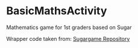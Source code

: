 # BasicMathsActivity
Mathematics game for 1st graders based on Sugar

Wrapper code taken from: [Sugargame Repository](https://github.com/sugarlabs/sugargame)
